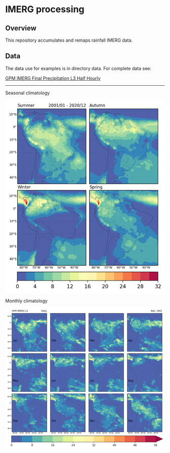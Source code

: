 IMERG processing
=================================================
Overview
---
This repository accumulates and remaps rainfall IMERG data.

Data
----
The data use for examples is in directory data. For complete data see:

[GPM IMERG Final Precipitation L3 Half Hourly](https://disc.gsfc.nasa.gov/datasets/GPM_3IMERGHH_06/summary?keywords=IMERG)

-------------------------------------
Seasonal climatology
<div align="center">
  <img src="https://raw.githubusercontent.com/mhacarthur/IMERG_processing/master/images/IMERG_Season_climatology.png" alt="Seasonal_Climatology" />
</div>


Monthly climatology
<div align="center">
  <img src="https://raw.githubusercontent.com/mhacarthur/IMERG_processing/master/images/IMERG_2001_Monthly_Seasonal.png" alt="Monthly_mean" />
</div>
